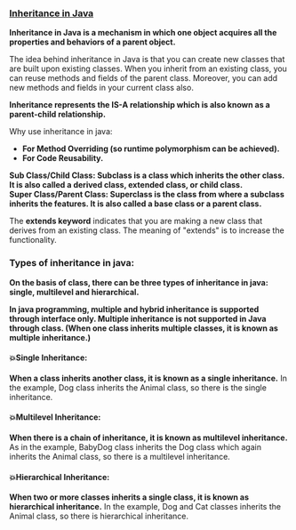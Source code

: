 ### [Inheritance in Java](https://www.javatpoint.com/inheritance-in-java)   
**Inheritance in Java is a mechanism in which one object acquires all the properties and behaviors of a parent object.**  

The idea behind inheritance in Java is that you can create new classes that are built upon existing classes. When you inherit from an existing class, you can reuse methods and fields of the parent class. Moreover, you can add new methods and fields in your current class also.   

**Inheritance represents the IS-A relationship which is also known as a parent-child relationship.**   

Why use inheritance in java:  
* **For Method Overriding (so runtime polymorphism can be achieved).**  
* **For Code Reusability.**   

**Sub Class/Child Class: Subclass is a class which inherits the other class. It is also called a derived class, extended class, or child class.**  
**Super Class/Parent Class: Superclass is the class from where a subclass inherits the features. It is also called a base class or a parent class.**  

The **extends keyword** indicates that you are making a new class that derives from an existing class. The meaning of "extends" is to increase the functionality.  

### Types of inheritance in java:   
**On the basis of class, there can be three types of inheritance in java: single, multilevel and hierarchical.**  

**In java programming, multiple and hybrid inheritance is supported through interface only.
Multiple inheritance is not supported in Java through class. (When one class inherits multiple classes, it is known as multiple inheritance.)**   

#### :boom:Single Inheritance:   
**When a class inherits another class, it is known as a single inheritance.** In the example, Dog class inherits the Animal class, so there is the single inheritance.   

#### :boom:Multilevel Inheritance:   
**When there is a chain of inheritance, it is known as multilevel inheritance.** As in the example, BabyDog class inherits the Dog class which again inherits the Animal class, so there is a multilevel inheritance.  

#### :boom:Hierarchical Inheritance:  
**When two or more classes inherits a single class, it is known as hierarchical inheritance.** In the example, Dog and Cat classes inherits the Animal class, so there is hierarchical inheritance.  

